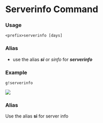 # Serverinfo Command

### Usage

```
<prefix>serverinfo [days]
```

### Alias

* use the alias _**si**_ or _sinfo_ for _**serverinfo**_

### 

### Example

```
g!serverinfo
```

![](https://cdn.discordapp.com/attachments/282295514727448587/359340733947445250/image.png)

### Alias

Use the alias **si** for server info

